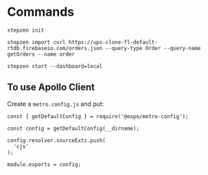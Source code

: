 # Commands

```
stepzen init
```

```
stepzen import curl https://ups-clone-fl-default-rtdb.firebaseio.com/orders.json --query-type Order --query-name getOrders --name order
```

```
stepzen start --dashboard=local
```

## To use Apollo Client
Create a `metro.config.js` and put:
```
const { getDefaultConfig } = require('@expo/metro-config');

const config = getDefaultConfig(__dirname);

config.resolver.sourceExts.push(
  'cjs'
);

module.exports = config;
```